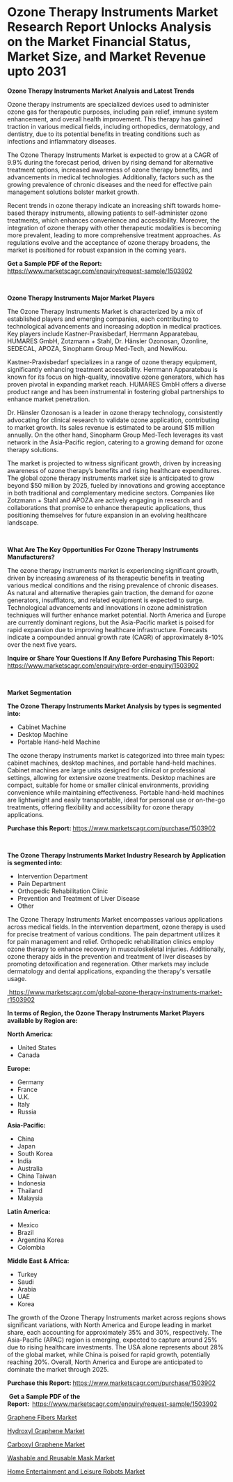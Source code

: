 <p><h1>Ozone Therapy Instruments Market Research Report Unlocks Analysis on the Market Financial Status, Market Size, and Market Revenue upto 2031</h1></p><p><strong>Ozone Therapy Instruments Market Analysis and Latest Trends</strong></p>
<p><p>Ozone therapy instruments are specialized devices used to administer ozone gas for therapeutic purposes, including pain relief, immune system enhancement, and overall health improvement. This therapy has gained traction in various medical fields, including orthopedics, dermatology, and dentistry, due to its potential benefits in treating conditions such as infections and inflammatory diseases.</p><p>The Ozone Therapy Instruments Market is expected to grow at a CAGR of 9.9% during the forecast period, driven by rising demand for alternative treatment options, increased awareness of ozone therapy benefits, and advancements in medical technologies. Additionally, factors such as the growing prevalence of chronic diseases and the need for effective pain management solutions bolster market growth.</p><p>Recent trends in ozone therapy indicate an increasing shift towards home-based therapy instruments, allowing patients to self-administer ozone treatments, which enhances convenience and accessibility. Moreover, the integration of ozone therapy with other therapeutic modalities is becoming more prevalent, leading to more comprehensive treatment approaches. As regulations evolve and the acceptance of ozone therapy broadens, the market is positioned for robust expansion in the coming years.</p></p>
<p><strong>Get a Sample PDF of the Report:&nbsp;</strong> <a href="https://www.marketscagr.com/enquiry/request-sample/1503902?utm_campaign=1179&utm_medium=2&utm_source=Github&utm_content=ia&utm_term=27092024&utm_id=ozone-therapy-instruments">https://www.marketscagr.com/enquiry/request-sample/1503902</a></p>
<p>&nbsp;</p>
<p><strong>Ozone Therapy Instruments Major Market Players</strong></p>
<p><p>The Ozone Therapy Instruments Market is characterized by a mix of established players and emerging companies, each contributing to technological advancements and increasing adoption in medical practices. Key players include Kastner-Praxisbedarf, Herrmann Apparatebau, HUMARES GmbH, Zotzmann + Stahl, Dr. Hänsler Ozonosan, Ozonline, SEDECAL, APOZA, Sinopharm Group Med-Tech, and NewiKou.</p><p>Kastner-Praxisbedarf specializes in a range of ozone therapy equipment, significantly enhancing treatment accessibility. Herrmann Apparatebau is known for its focus on high-quality, innovative ozone generators, which has proven pivotal in expanding market reach. HUMARES GmbH offers a diverse product range and has been instrumental in fostering global partnerships to enhance market penetration.</p><p>Dr. Hänsler Ozonosan is a leader in ozone therapy technology, consistently advocating for clinical research to validate ozone application, contributing to market growth. Its sales revenue is estimated to be around $15 million annually. On the other hand, Sinopharm Group Med-Tech leverages its vast network in the Asia-Pacific region, catering to a growing demand for ozone therapy solutions.</p><p>The market is projected to witness significant growth, driven by increasing awareness of ozone therapy’s benefits and rising healthcare expenditures. The global ozone therapy instruments market size is anticipated to grow beyond $50 million by 2025, fueled by innovations and growing acceptance in both traditional and complementary medicine sectors. Companies like Zotzmann + Stahl and APOZA are actively engaging in research and collaborations that promise to enhance therapeutic applications, thus positioning themselves for future expansion in an evolving healthcare landscape.</p></p>
<p>&nbsp;</p>
<p><strong>What Are The Key Opportunities For Ozone Therapy Instruments Manufacturers?</strong></p>
<p><p>The ozone therapy instruments market is experiencing significant growth, driven by increasing awareness of its therapeutic benefits in treating various medical conditions and the rising prevalence of chronic diseases. As natural and alternative therapies gain traction, the demand for ozone generators, insufflators, and related equipment is expected to surge. Technological advancements and innovations in ozone administration techniques will further enhance market potential. North America and Europe are currently dominant regions, but the Asia-Pacific market is poised for rapid expansion due to improving healthcare infrastructure. Forecasts indicate a compounded annual growth rate (CAGR) of approximately 8-10% over the next five years.</p></p>
<p><strong>Inquire or Share Your Questions If Any Before Purchasing This Report:</strong> <a href="https://www.marketscagr.com/enquiry/pre-order-enquiry/1503902?utm_campaign=1179&utm_medium=2&utm_source=Github&utm_content=ia&utm_term=27092024&utm_id=ozone-therapy-instruments">https://www.marketscagr.com/enquiry/pre-order-enquiry/1503902</a></p>
<p>&nbsp;</p>
<p><strong>Market Segmentation</strong></p>
<p><strong>The Ozone Therapy Instruments Market Analysis by types is segmented into:</strong></p>
<p><ul><li>Cabinet Machine</li><li>Desktop Machine</li><li>Portable Hand-held Machine</li></ul></p>
<p><p>The ozone therapy instruments market is categorized into three main types: cabinet machines, desktop machines, and portable hand-held machines. Cabinet machines are large units designed for clinical or professional settings, allowing for extensive ozone treatments. Desktop machines are compact, suitable for home or smaller clinical environments, providing convenience while maintaining effectiveness. Portable hand-held machines are lightweight and easily transportable, ideal for personal use or on-the-go treatments, offering flexibility and accessibility for ozone therapy applications.</p></p>
<p><strong>Purchase this Report:&nbsp;</strong><a href="https://www.marketscagr.com/purchase/1503902?utm_campaign=1179&utm_medium=2&utm_source=Github&utm_content=ia&utm_term=27092024&utm_id=ozone-therapy-instruments">https://www.marketscagr.com/purchase/1503902</a></p>
<p>&nbsp;</p>
<p><strong>The Ozone Therapy Instruments Market Industry Research by Application is segmented into:</strong></p>
<p><ul><li>Intervention Department</li><li>Pain Department</li><li>Orthopedic Rehabilitation Clinic</li><li>Prevention and Treatment of Liver Disease</li><li>Other</li></ul></p>
<p><p>The Ozone Therapy Instruments Market encompasses various applications across medical fields. In the intervention department, ozone therapy is used for precise treatment of various conditions. The pain department utilizes it for pain management and relief. Orthopedic rehabilitation clinics employ ozone therapy to enhance recovery in musculoskeletal injuries. Additionally, ozone therapy aids in the prevention and treatment of liver diseases by promoting detoxification and regeneration. Other markets may include dermatology and dental applications, expanding the therapy's versatile usage.</p></p>
<p><a href="https://www.marketscagr.com/global-ozone-therapy-instruments-market-r1503902?utm_campaign=1179&utm_medium=2&utm_source=Github&utm_content=ia&utm_term=27092024&utm_id=ozone-therapy-instruments">&nbsp;https://www.marketscagr.com/global-ozone-therapy-instruments-market-r1503902</a></p>
<p><strong>In terms of Region, the Ozone Therapy Instruments Market Players available by Region are:</strong></p>
<p>
    <p> <strong> North America: </strong>
        <ul>
            <li>United States</li>
            <li>Canada</li>
        </ul>
        </p> 
    <p> <strong> Europe: </strong>
        <ul>
            <li>Germany</li>
            <li>France</li>
            <li>U.K.</li>
            <li>Italy</li>
            <li>Russia</li>
        </ul>
        </p> 
    <p> <strong> Asia-Pacific: </strong>
        <ul>
            <li>China</li>
            <li>Japan</li>
            <li>South Korea</li>
            <li>India</li>
            <li>Australia</li>
            <li>China Taiwan</li>
            <li>Indonesia</li>
            <li>Thailand</li>
            <li>Malaysia</li>
        </ul>
        </p> 
    <p> <strong> Latin America: </strong>
        <ul>
            <li>Mexico</li>
            <li>Brazil</li>
            <li>Argentina Korea</li>
            <li>Colombia</li>
        </ul>
        </p> 
    <p> <strong> Middle East & Africa: </strong>
        <ul>
            <li>Turkey</li>
            <li>Saudi</li>
            <li>Arabia</li>
            <li>UAE</li>
            <li>Korea</li>
        </ul>
    </p>
    </p>
<p><p>The growth of the Ozone Therapy Instruments market across regions shows significant variations, with North America and Europe leading in market share, each accounting for approximately 35% and 30%, respectively. The Asia-Pacific (APAC) region is emerging, expected to capture around 25% due to rising healthcare investments. The USA alone represents about 28% of the global market, while China is poised for rapid growth, potentially reaching 20%. Overall, North America and Europe are anticipated to dominate the market through 2025.</p></p>
<p><strong>Purchase this Report: </strong><a href="https://www.marketscagr.com/purchase/1503902?utm_campaign=1179&utm_medium=2&utm_source=Github&utm_content=ia&utm_term=27092024&utm_id=ozone-therapy-instruments">https://www.marketscagr.com/purchase/1503902</a></p>
<p>&nbsp;<strong>Get a Sample PDF of the Report:&nbsp;&nbsp;</strong><a href="https://www.marketscagr.com/enquiry/request-sample/1503902?utm_campaign=1179&utm_medium=2&utm_source=Github&utm_content=ia&utm_term=27092024&utm_id=ozone-therapy-instruments">https://www.marketscagr.com/enquiry/request-sample/1503902</a></p>
<p><strong></strong></p>
<p><p><a href="https://www.linkedin.com/pulse/driving-market-forces-graphene-fibers-trends-future-forecasts-tsqoe?trackingId=IMs%2Btq%2BSTzmJHR%2F%2FJpATRA%3D%3D&utm_campaign=1179&utm_medium=2&utm_source=Github&utm_content=ia&utm_term=27092024&utm_id=ozone-therapy-instruments">Graphene Fibers Market</a></p><p><a href="https://www.linkedin.com/pulse/strategic-roadmap-global-hydroxyl-graphene-market-9d8ye?trackingId=l2sbv0EbT0WMPthsfPDOLw%3D%3D&utm_campaign=1179&utm_medium=2&utm_source=Github&utm_content=ia&utm_term=27092024&utm_id=ozone-therapy-instruments">Hydroxyl Graphene Market</a></p><p><a href="https://www.linkedin.com/pulse/global-carboxyl-graphene-market-focus-product-type-powderliquor-rv30f?trackingId=%2FmALxT8QRT%2BQX%2BWv%2F%2FEufg%3D%3D&utm_campaign=1179&utm_medium=2&utm_source=Github&utm_content=ia&utm_term=27092024&utm_id=ozone-therapy-instruments">Carboxyl Graphene Market</a></p><p><a href="https://issuu.com/reportprime-2/docs/washable-and-reusable-mask-market-s_b988769802f92d?utm_campaign=1179&utm_medium=2&utm_source=Github&utm_content=ia&utm_term=27092024&utm_id=ozone-therapy-instruments">Washable and Reusable Mask Market</a></p><p><a href="https://issuu.com/reportprime-2/docs/home-entertainment-and-leisure-robo_f4a85e7d33f1cc?utm_campaign=1179&utm_medium=2&utm_source=Github&utm_content=ia&utm_term=27092024&utm_id=ozone-therapy-instruments">Home Entertainment and Leisure Robots Market</a></p></p>